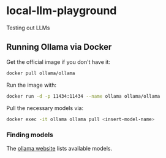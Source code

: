 # local-llm-playground

Testing out LLMs

## Running Ollama via Docker

Get the official image if you don't have it:

```bash
docker pull ollama/ollama
```

Run the image with:

```bash
docker run -d -p 11434:11434 --name ollama ollama/ollama
```

Pull the necessary models via:

```bash
docker exec -it ollama ollama pull <insert-model-name>
```

### Finding models

The [ollama website](https://ollama.com/library) lists available models.
